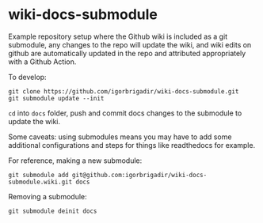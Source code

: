 # wiki-docs-submodule

Example repository setup where the Github wiki is included as a git submodule, any changes to the repo will update the wiki, and wiki edits on github are automatically updated in the repo and attributed appropriately with a Github Action.

To develop:

```
git clone https://github.com/igorbrigadir/wiki-docs-submodule.git
git submodule update --init
```

`cd` into `docs` folder, push and commit docs changes to the submodule to update the wiki.

Some caveats: using submodules means you may have to add some additional configurations and steps for things like readthedocs for example.

For reference, making a new submodule:

```
git submodule add git@github.com:igorbrigadir/wiki-docs-submodule.wiki.git docs
```

Removing a submodule:

```
git submodule deinit docs
```
